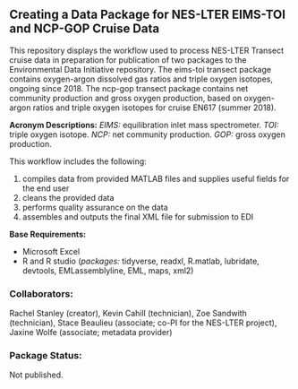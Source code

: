 ## Creating a Data Package for NES-LTER EIMS-TOI and NCP-GOP Cruise Data

This repository displays the workflow used to process NES-LTER Transect cruise data in preparation for publication of two packages to the Environmental Data Initiative repository. The eims-toi transect package contains oxygen-argon dissolved gas ratios and triple oxygen isotopes, ongoing since 2018. The ncp-gop transect package contains net community production and gross oxygen production, based on oxygen-argon ratios and triple oxygen isotopes for cruise EN617 (summer 2018). 

**Acronym Descriptions:** *EIMS:* equilibration inlet mass spectrometer. *TOI:* triple oxygen isotope. *NCP:* net community production. *GOP:* gross oxygen production.

This workflow includes the following:
1) compiles data from provided MATLAB files and supplies useful fields for the end user
2) cleans the provided data
3) performs quality assurance on the data
4) assembles and outputs the final XML file for submission to EDI

**Base Requirements:**
- Microsoft Excel
- R and R studio (*packages:* tidyverse, readxl, R.matlab, lubridate, devtools, EMLassemblyline, EML, maps, xml2)

### Collaborators:
Rachel Stanley (creator), Kevin Cahill (technician), Zoe Sandwith (technician), Stace Beaulieu (associate; co-PI for the NES-LTER project), Jaxine Wolfe (associate; metadata provider)

### Package Status:
Not published.